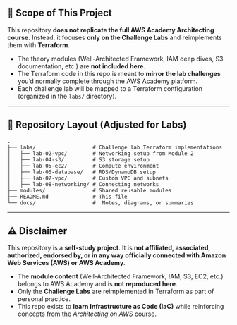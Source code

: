 ## 🎯 Scope of This Project

This repository **does not replicate the full AWS Academy Architecting course**. Instead, it focuses **only on the Challenge Labs** and reimplements them with **Terraform**.

* The theory modules (Well-Architected Framework, IAM deep dives, S3 documentation, etc.) are **not included here**.
* The Terraform code in this repo is meant to **mirror the lab challenges** you’d normally complete through the AWS Academy platform.
* Each challenge lab will be mapped to a Terraform configuration (organized in the `labs/` directory).

---

## 📂 Repository Layout (Adjusted for Labs)

```
.
├── labs/                  # Challenge lab Terraform implementations
│   ├── lab-02-vpc/        # Networking setup from Module 2
│   ├── lab-04-s3/         # S3 storage setup
│   ├── lab-05-ec2/        # Compute environment
│   ├── lab-06-database/   # RDS/DynamoDB setup
│   ├── lab-07-vpc/        # Custom VPC and subnets
│   ├── lab-08-networking/ # Connecting networks
├── modules/               # Shared reusable modules
├── README.md              # This file
└── docs/                  #  Notes, diagrams, or summaries
```

---

## ⚠️ Disclaimer

This repository is a **self-study project**. It is **not affiliated, associated, authorized, endorsed by, or in any way officially connected with Amazon Web Services (AWS) or AWS Academy**.

* The **module content** (Well-Architected Framework, IAM, S3, EC2, etc.) belongs to AWS Academy and is **not reproduced here**.
* Only the **Challenge Labs** are reimplemented in Terraform as part of personal practice.
* This repo exists to **learn Infrastructure as Code (IaC)** while reinforcing concepts from the *Architecting on AWS* course.
